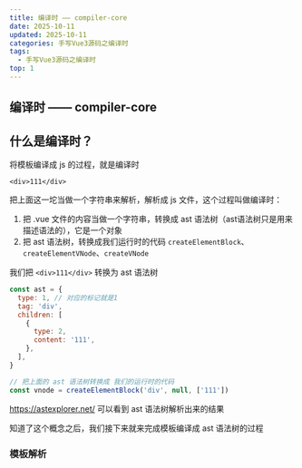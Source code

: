 ```yaml
---
title: 编译时 —— compiler-core
date: 2025-10-11
updated: 2025-10-11
categories: 手写Vue3源码之编译时
tags:
  - 手写Vue3源码之编译时
top: 1
---
```


## **编译时 —— compiler-core**

## 什么是编译时？

将模板编译成 js 的过程，就是编译时

```vue
<div>111</div>
```

把上面这一坨当做一个字符串来解析，解析成 js 文件，这个过程叫做编译时：

1. 把 .vue 文件的内容当做一个字符串，转换成 ast 语法树（ast语法树只是用来描述语法的），它是一个对象
2. 把 ast 语法树，转换成我们运行时的代码 `createElementBlock`、`createElementVNode`、`createVNode`


我们把 `<div>111</div>` 转换为 ast 语法树


```js
const ast = {
  type: 1, // 对应的标记就是1
  tag: 'div',
  children: [
    {
      type: 2,
      content: '111',
    },
  ],
}

// 把上面的 ast 语法树转换成 我们的运行时的代码
const vnode = createElementBlock('div', null, ['111'])
```

https://astexplorer.net/ 可以看到 ast 语法树解析出来的结果


知道了这个概念之后，我们接下来就来完成模板编译成 ast 语法树的过程

### 模板解析
